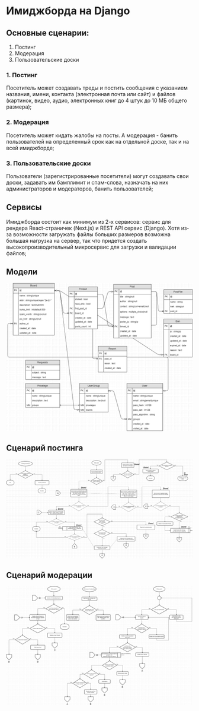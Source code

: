 # Имиджборда на Django

## Основные сценарии:

1. Постинг
2. Модерация
3. Пользовательские доски

### 1. Постинг

Посетитель может создавать треды и постить сообщения с указанием названия, имени, контакта (электронная почта или сайт) и файлов (картинок, видео, аудио, электронных книг до 4 штук до 10 МБ общего размера);

### 2. Модерация

Посетитель может кидать жалобы на посты. А модерация - банить пользователей на определенный срок как на отдельной доске, так и на всей имиджборде;

### 3. Пользовательские доски

Пользователи (зарегистрированные посетители) могут создавать свои доски, задавать им бамплимит и спам-слова, назначать на них администраторов и модераторов, банить пользователей;

## Сервисы

Имиджборда состоит как минимум из 2-х сервисов: сервис для рендера React-страничек (Next.js) и REST API сервис (Django). Хотя из-за возможности загружать файлы больших размеров возможна большая нагрузка на сервер, так что придется создать высокопроизводительный микросервис для загрузки и валидации файлов;

## Модели
<img src="./Imageboard-models.png" />

## Сценарий постинга
<img src="./Imageboard-post-diagram.png" />

## Сценарий модерации
<img src="./Imageboard-moder-diagram.png" />